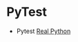 # PyTest
* Pytest <a href="https://realpython.com/pytest-python-testing/#useful-pytest-plugins">Real Python</a>